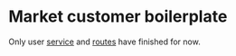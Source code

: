 # Market customer boilerplate

[1]: ./src/services/user.js
[2]: ./src/routes/user.js

Only user [service](1) and [routes](2) have finished for now.
